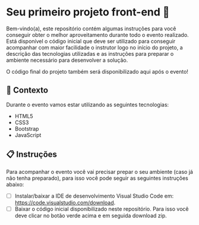 # Seu primeiro projeto front-end 🚀 

Bem-vindo(a), este repositório contém algumas instruções para você conseguir obter o melhor aproveitamento durante todo o evento realizado. Está disponível o código inicial que deve ser utilizado para conseguir acompanhar com maior facilidade o instrutor logo no início do projeto, a descrição das tecnologias utilizadas e as instruções para preparar o ambiente necessário para desenvolver a solução.
 
O código final do projeto também será disponibilizado aqui após o evento!

## 🧠 Contexto

Durante o evento vamos estar utilizando as seguintes tecnologias:

- HTML5
- CSS3
- Bootstrap
- JavaScript

## 📋 Instruções

Para acompanhar o evento você vai precisar prepar o seu ambiente (caso já não tenha preparado), para isso você pode seguir as seguintes instruções abaixo:

- [ ] Instalar/baixar a IDE de desenvolvimento Visual Studio Code em: https://code.visualstudio.com/download.
- [ ] Baixar o código inicial disponibilizado neste repositório. Para isso você deve clicar no botão verde acima e em seguida download zip.
